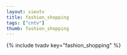```yaml
--- 
layout: sieutv
title: fashion_shopping
tags: ["cntv"]
thumb: fashion_shopping
---
```

{% include tvadv key="fashion_shopping" %}
